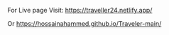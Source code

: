 For Live page Visit:
https://traveller24.netlify.app/

Or
https://hossainahammed.github.io/Traveler-main/

 
 
